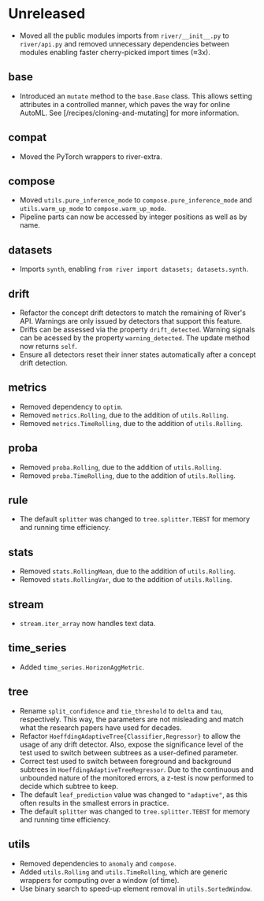 # Unreleased

- Moved all the public modules imports from `river/__init__.py` to `river/api.py` and removed unnecessary dependencies between modules enabling faster cherry-picked import times (≈3x).

## base

- Introduced an `mutate` method to the `base.Base` class. This allows setting attributes in a controlled manner, which paves the way for online AutoML. See [/recipes/cloning-and-mutating] for more information.

## compat

- Moved the PyTorch wrappers to river-extra.

## compose

- Moved `utils.pure_inference_mode` to `compose.pure_inference_mode` and `utils.warm_up_mode` to `compose.warm_up_mode`.
- Pipeline parts can now be accessed by integer positions as well as by name.

## datasets

- Imports `synth`, enabling `from river import datasets; datasets.synth`.

## drift

- Refactor the concept drift detectors to match the remaining of River's API. Warnings are only issued by detectors that support this feature.
- Drifts can be assessed via the property `drift_detected`. Warning signals can be acessed by the property `warning_detected`. The update method now returns `self`.
- Ensure all detectors reset their inner states automatically after a concept drift detection.

## metrics

- Removed dependency to `optim`.
- Removed `metrics.Rolling`, due to the addition of `utils.Rolling`.
- Removed `metrics.TimeRolling`, due to the addition of `utils.Rolling`.

## proba

- Removed `proba.Rolling`, due to the addition of `utils.Rolling`.
- Removed `proba.TimeRolling`, due to the addition of `utils.Rolling`.

## rule
- The default `splitter` was changed to `tree.splitter.TEBST` for memory and running time efficiency.

## stats

- Removed `stats.RollingMean`, due to the addition of `utils.Rolling`.
- Removed `stats.RollingVar`, due to the addition of `utils.Rolling`.

## stream

- `stream.iter_array` now handles text data.

## time_series

- Added `time_series.HorizonAggMetric`.

## tree

- Rename `split_confidence` and `tie_threshold` to `delta` and `tau`, respectively. This way, the parameters are not misleading and match what the research papers have used for decades.
- Refactor `HoeffdingAdaptiveTree{Classifier,Regressor}` to allow the usage of any drift detector. Also, expose the significance level of the test used to switch between subtrees as a user-defined parameter.
- Correct test used to switch between foreground and background subtrees in `HoeffdingAdaptiveTreeRegressor`. Due to the continuous and unbounded nature of the monitored errors, a z-test is now performed to decide which subtree to keep.
- The default `leaf_prediction` value was changed to `"adaptive"`, as this often results in the smallest errors in practice.
- The default `splitter` was changed to `tree.splitter.TEBST` for memory and running time efficiency.

## utils

- Removed dependencies to `anomaly` and `compose`.
- Added `utils.Rolling` and `utils.TimeRolling`, which are generic wrappers for computing over a window (of time).
- Use binary search to speed-up element removal in `utils.SortedWindow`.
